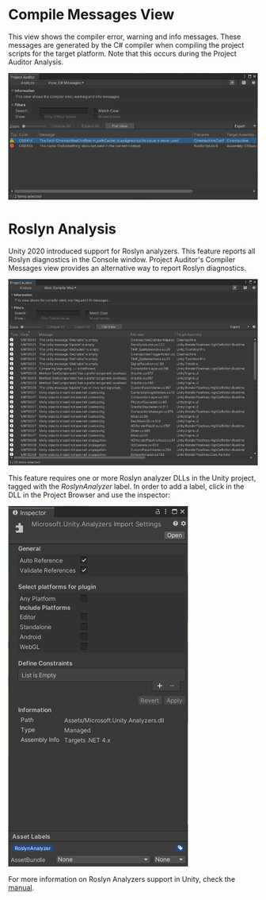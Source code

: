 <a name="Compiler Messages"></a>
# Compile Messages View
This view shows the compiler error, warning and info messages. These messages are generated by the C# compiler when compiling the project scripts for the target platform. Note that this occurs during the Project Auditor Analysis.

<img src="images/compiler-messages.png">

# Roslyn Analysis
Unity 2020 introduced support for Roslyn analyzers. This feature reports all Roslyn diagnostics in the Console window. Project Auditor's Compiler Messages view provides an alternative way to report Roslyn diagnostics.

<img src="images/roslyn-analysis.png">

This feature requires one or more Roslyn analyzer DLLs in the Unity project, tagged with the *RoslynAnalyzer* label. In order to add a label, click in the DLL in the Project Browser and use the inspector:

<img src="images/roslyn-analyzer-dll.png">

For more information on Roslyn Analyzers support in Unity, check the [manual](https://docs.unity3d.com/Manual/roslyn-analyzers.html).
